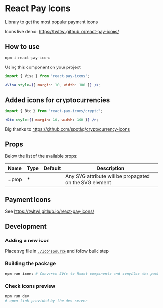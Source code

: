 # React Pay Icons

Library to get the most popular payment icons

Icons live demo:
https://twltwl.github.io/react-pay-icons/

## How to use

```sh
npm i react-pay-icons
```

Using this component on your project.

```jsx
import { Visa } from "react-pay-icons";

<Visa style={{ margin: 10, width: 100 }} />;
```

## Added icons for cryptocurrencies

```jsx
import { Btc } from "react-pay-icons/crypto";

<Btc style={{ margin: 10, width: 100 }} />;
```

Big thanks to https://github.com/spothq/cryptocurrency-icons

## Props

Below the list of the available props:

| Name    | Type | Default | Description                                          |
| ------- | ---- | ------- | ---------------------------------------------------- |
| ...prop | \*   |         | Any SVG attribute will be propagated on the SVG element |

## Payment Icons

See https://twltwl.github.io/react-pay-icons/

## Development

### Adding a new icon

Place svg file in [`./IconsSource`](./IconsSource) and follow build step

### Building the package

```sh
npm run icons # Converts SVGs to React components and compiles the package for distribution
```

### Check icons preview

```sh
npm run dev
# open link provided by the dev server
```
